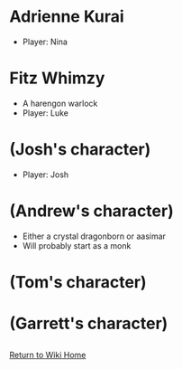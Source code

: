 # Adrienne Kurai
- Player: Nina

# Fitz Whimzy
- A harengon warlock
- Player: Luke

# (Josh's character)
- Player: Josh

# (Andrew's character)
- Either a crystal dragonborn or aasimar
- Will probably start as a monk

# (Tom's character)

# (Garrett's character)

## 

[Return to Wiki Home](https://isaaclepley.github.io/Alimus-Public)
